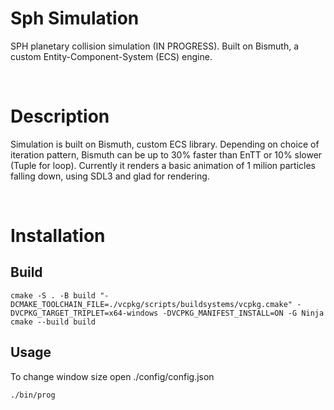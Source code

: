 # **Sph Simulation**
SPH planetary collision simulation (IN PROGRESS). Built on Bismuth, a custom Entity-Component-System (ECS) engine.

&nbsp;
# **Description**
Simulation is built on Bismuth, custom ECS library. Depending on choice of iteration pattern, Bismuth can be up to 30% faster than EnTT or 10% slower (Tuple for loop).
Currently it renders a basic animation of 1 milion particles falling down, using SDL3 and glad for rendering.

&nbsp;
# **Installation**

## **Build**
```
cmake -S . -B build "-DCMAKE_TOOLCHAIN_FILE=./vcpkg/scripts/buildsystems/vcpkg.cmake" -DVCPKG_TARGET_TRIPLET=x64-windows -DVCPKG_MANIFEST_INSTALL=ON -G Ninja 
cmake --build build
```

## **Usage**
To change window size open ./config/config.json

```
./bin/prog
```